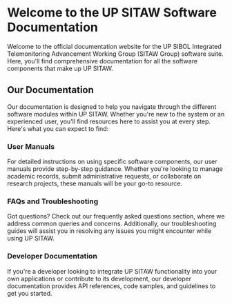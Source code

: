 # Welcome to the UP SITAW Software Documentation

Welcome to the official documentation website for the UP SIBOL Integrated Telemonitoring Advancement Working Group (SITAW Group) software suite. Here, you'll find comprehensive documentation for all the software components that make up UP SITAW.

## Our Documentation

Our documentation is designed to help you navigate through the different software modules within UP SITAW. Whether you're new to the system or an experienced user, you'll find resources here to assist you at every step. Here's what you can expect to find:

### User Manuals

For detailed instructions on using specific software components, our user manuals provide step-by-step guidance. Whether you're looking to manage academic records, submit administrative requests, or collaborate on research projects, these manuals will be your go-to resource.

### FAQs and Troubleshooting

Got questions? Check out our frequently asked questions section, where we address common queries and concerns. Additionally, our troubleshooting guides will assist you in resolving any issues you might encounter while using UP SITAW.

### Developer Documentation

If you're a developer looking to integrate UP SITAW functionality into your own applications or contribute to its development, our developer documentation provides API references, code samples, and guidelines to get you started.